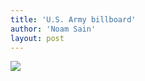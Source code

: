 ```yaml
---
title: 'U.S. Army billboard'
author: 'Noam Sain'
layout: post
---
```


[![](http://3.bp.blogspot.com/_8aN4krk1nsk/S234kWnCRVI/AAAAAAAAAXs/9_p55pDsLJA/s400/image-15.jpg)](http://3.bp.blogspot.com/_8aN4krk1nsk/S234kWnCRVI/AAAAAAAAAXs/9_p55pDsLJA/s1600-h/image-15.jpg)